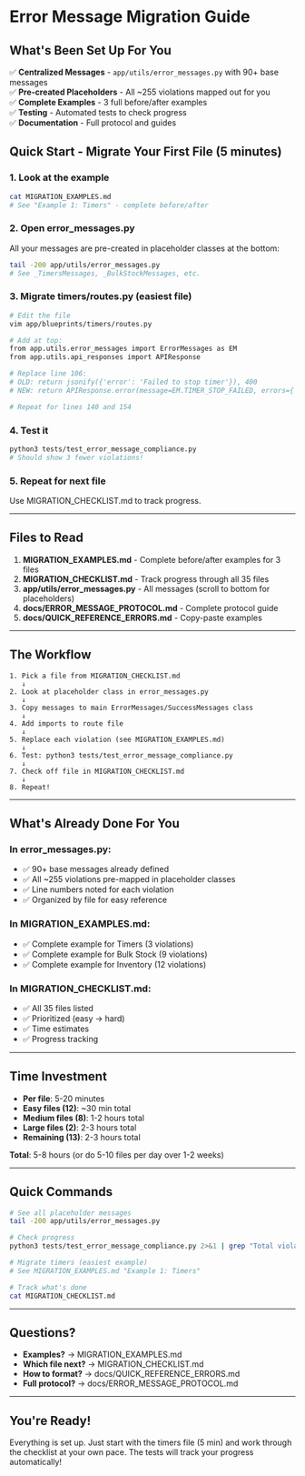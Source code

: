 # Error Message Migration Guide

## What's Been Set Up For You

✅ **Centralized Messages** - `app/utils/error_messages.py` with 90+ base messages  
✅ **Pre-created Placeholders** - All ~255 violations mapped out for you  
✅ **Complete Examples** - 3 full before/after examples  
✅ **Testing** - Automated tests to check progress  
✅ **Documentation** - Full protocol and guides  

## Quick Start - Migrate Your First File (5 minutes)

### 1. Look at the example
```bash
cat MIGRATION_EXAMPLES.md
# See "Example 1: Timers" - complete before/after
```

### 2. Open error_messages.py
All your messages are pre-created in placeholder classes at the bottom:
```bash
tail -200 app/utils/error_messages.py
# See _TimersMessages, _BulkStockMessages, etc.
```

### 3. Migrate timers/routes.py (easiest file)
```bash
# Edit the file
vim app/blueprints/timers/routes.py

# Add at top:
from app.utils.error_messages import ErrorMessages as EM
from app.utils.api_responses import APIResponse

# Replace line 106:
# OLD: return jsonify({'error': 'Failed to stop timer'}), 400
# NEW: return APIResponse.error(message=EM.TIMER_STOP_FAILED, errors={'timer_id': timer_id}, status_code=400)

# Repeat for lines 140 and 154
```

### 4. Test it
```bash
python3 tests/test_error_message_compliance.py
# Should show 3 fewer violations!
```

### 5. Repeat for next file
Use MIGRATION_CHECKLIST.md to track progress.

---

## Files to Read

1. **MIGRATION_EXAMPLES.md** - Complete before/after examples for 3 files
2. **MIGRATION_CHECKLIST.md** - Track progress through all 35 files
3. **app/utils/error_messages.py** - All messages (scroll to bottom for placeholders)
4. **docs/ERROR_MESSAGE_PROTOCOL.md** - Complete protocol guide
5. **docs/QUICK_REFERENCE_ERRORS.md** - Copy-paste examples

---

## The Workflow

```
1. Pick a file from MIGRATION_CHECKLIST.md
   ↓
2. Look at placeholder class in error_messages.py
   ↓
3. Copy messages to main ErrorMessages/SuccessMessages class
   ↓
4. Add imports to route file
   ↓
5. Replace each violation (see MIGRATION_EXAMPLES.md)
   ↓
6. Test: python3 tests/test_error_message_compliance.py
   ↓
7. Check off file in MIGRATION_CHECKLIST.md
   ↓
8. Repeat!
```

---

## What's Already Done For You

### In error_messages.py:
- ✅ 90+ base messages already defined
- ✅ All ~255 violations pre-mapped in placeholder classes
- ✅ Line numbers noted for each violation
- ✅ Organized by file for easy reference

### In MIGRATION_EXAMPLES.md:
- ✅ Complete example for Timers (3 violations)
- ✅ Complete example for Bulk Stock (9 violations)
- ✅ Complete example for Inventory (12 violations)

### In MIGRATION_CHECKLIST.md:
- ✅ All 35 files listed
- ✅ Prioritized (easy → hard)
- ✅ Time estimates
- ✅ Progress tracking

---

## Time Investment

- **Per file**: 5-20 minutes
- **Easy files (12)**: ~30 min total
- **Medium files (8)**: 1-2 hours total
- **Large files (2)**: 2-3 hours total
- **Remaining (13)**: 2-3 hours total

**Total**: 5-8 hours (or do 5-10 files per day over 1-2 weeks)

---

## Quick Commands

```bash
# See all placeholder messages
tail -200 app/utils/error_messages.py

# Check progress
python3 tests/test_error_message_compliance.py 2>&1 | grep "Total violations"

# Migrate timers (easiest example)
# See MIGRATION_EXAMPLES.md "Example 1: Timers"

# Track what's done
cat MIGRATION_CHECKLIST.md
```

---

## Questions?

- **Examples?** → MIGRATION_EXAMPLES.md
- **Which file next?** → MIGRATION_CHECKLIST.md
- **How to format?** → docs/QUICK_REFERENCE_ERRORS.md
- **Full protocol?** → docs/ERROR_MESSAGE_PROTOCOL.md

---

## You're Ready!

Everything is set up. Just start with the timers file (5 min) and work through the checklist at your own pace. The tests will track your progress automatically!
